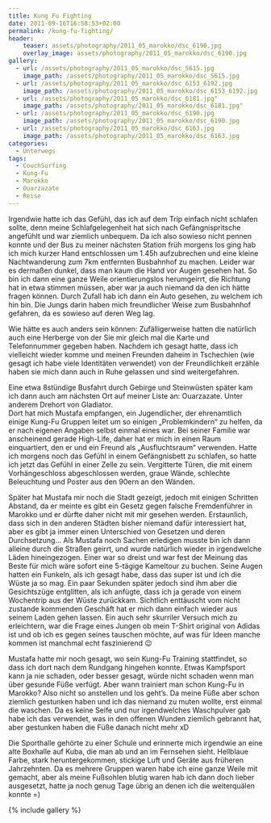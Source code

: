 ```yaml
---
title: Kung Fu Fighting
date: 2011-09-16T16:58:53+02:00
permalink: /kung-fu-fighting/
header:
    teaser: assets/photography/2011_05_marokko/dsc_6190.jpg
    overlay_image: assets/photography/2011_05_marokko/dsc_6190.jpg
gallery:
  - url: /assets/photography/2011_05_marokko/dsc_5615.jpg
    image_path: /assets/photography/2011_05_marokko/dsc_5615.jpg
  - url: /assets/photography/2011_05_marokko/dsc_6153_6192.jpg
    image_path: /assets/photography/2011_05_marokko/dsc_6153_6192.jpg
  - url: /assets/photography/2011_05_marokko/dsc_6181.jpg"
    image_path: /assets/photography/2011_05_marokko/dsc_6181.jpg"
  - url: /assets/photography/2011_05_marokko/dsc_6190.jpg
    image_path: /assets/photography/2011_05_marokko/dsc_6190.jpg
  - url: /assets/photography/2011_05_marokko/dsc_6163.jpg
    image_path: /assets/photography/2011_05_marokko/dsc_6163.jpg
categories:
  - Unterwegs
tags:
  - CouchSurfing
  - Kung-Fu
  - Marokko
  - Ouarzazate
  - Reise
---
```

Irgendwie hatte ich das Gefühl, das ich auf dem Trip einfach nicht schlafen sollte, 
denn meine Schlafgelegenheit hat sich nach Gefängnispritsche angefühlt und war ziemlich unbequem. 
Da ich also sowieso nicht pennen konnte und der Bus zu meiner nächsten Station früh morgens los ging hab ich mich 
kurzer Hand entschlossen um 1.45h aufzubrechen und eine kleine Nachtwanderung zum 7km entfernten Busbahnhof zu machen. 
Leider war es dermaßen dunkel, dass man kaum die Hand vor Augen gesehen hat. So bin ich dann eine ganze Weile orientierungslos herumgeirrt, 
die Richtung hat in etwa stimmen müssen, aber war ja auch niemand da den ich hätte fragen können. 
Durch Zufall hab ich dann ein Auto gesehen, zu welchem ich hin bin. 
Die Jungs darin haben mich freundlicher Weise zum Busbahnhof gefahren, da es sowieso auf deren Weg lag.  
  
Wie hätte es auch anders sein können: Zufälligerweise hatten die natürlich auch eine Herberge von der Sie mir gleich 
mal die Karte und Telefonnummer gegeben haben. Nachdem ich gesagt hatte, dass ich vielleicht wieder komme und meinen 
Freunden daheim in Tschechien (wie gesagt ich habe viele Identitäten verwendet) von der Freundlichkeit erzähle haben 
sie mich dann auch in Ruhe gelassen und sind weitergefahren.

Eine etwa 8stündige Busfahrt durch Gebirge und Steinwüsten später kam ich dann auch am nächsten Ort auf meiner Liste an: Ouarzazate. 
Unter anderem Drehort von Gladiator.  
Dort hat mich Mustafa empfangen, ein Jugendlicher, der ehrenamtlich einige Kung-Fu Gruppen leitet um so einigen „Problemkindern“ zu helfen, 
da er nach eigenen Angaben selbst einmal eines war. Bei seiner Familie war anscheinend gerade High-Life, 
daher hat er mich in einen Raum einquartiert, den er und ein Freund als „Ausfluchtsraum“ verwenden. 
Hatte ich morgens noch das Gefühl in einem Gefängnisbett zu schlafen, so hatte ich jetzt das Gefühl in einer Zelle zu sein. 
Vergitterte Türen, die mit einem Vorhängeschloss abgeschlossen werden, graue Wände, schlechte Beleuchtung und Poster aus den 90ern an den Wänden.

Später hat Mustafa mir noch die Stadt gezeigt, jedoch mit einigen Schritten Abstand, 
da er meinte es gibt ein Gesetz gegen falsche Fremdenführer in Marokko und er dürfte daher nicht mit mir gesehen werden. 
Erstaunlich, dass sich in den anderen Städten bisher niemand dafür interessiert hat, 
aber es gibt ja immer einen Unterschied von Gesetzen und deren Durchsetzung&#8230; Als Mustafa noch Sachen erledigen 
musste bin ich dann alleine durch die Straßen geirrt, und wurde natürlich wieder in irgendwelche Läden hineingezogen. 
Einer war so dreist und war fest der Meinung das Beste für mich wäre sofort eine 5-tägige Kameltour zu buchen. 
Seine Augen hatten ein Funkeln, als ich gesagt habe, dass das super ist und ich die Wüste ja so mag. 
Ein paar Sekunden später jedoch sind ihm aber die Gesichtszüge entglitten, als ich anfügte, 
dass ich ja gerade von einem Wochentrip aus der Wüste zurückkam. Sichtlich enttäuscht vom nicht zustande kommenden 
Geschäft hat er mich dann einfach wieder aus seinem Laden gehen lassen. Ein auch sehr skurriler Versuch mich zu erleichtern, 
war die Frage eines Jungen ob mein T-Shirt original von Adidas ist und ob ich es gegen seines tauschen möchte, 
auf was für Ideen manche kommen ist manchmal echt faszinierend 😉

Mustafa hatte mir noch gesagt, wo sein Kung-Fu Training stattfindet, so dass ich dort nach dem Rundgang hingehen konnte. 
Etwas Kampfsport kann ja nie schaden, oder besser gesagt, würde nicht schaden wenn man über gesunde Füße verfügt. 
Aber wann trainiert man schon Kung-Fu in Marokko? Also nicht so anstellen und los geht’s. 
Da meine Füße aber schon ziemlich gestunken haben und ich das niemand zu muten wollte, erst einmal die waschen. 
Da es keine Seife und nur irgendwelches Waschpulver gab habe ich das verwendet, was in den offenen Wunden ziemlich gebrannt hat, 
aber gestunken haben die Füße danach nicht mehr xD

Die Sporthalle gehörte zu einer Schule und erinnerte mich irgendwie an eine alte Boxhalle auf Kuba, 
die man ab und an im Fernsehen sieht. Hellblaue Farbe, stark heruntergekommen, stickige Luft und Geräte aus früheren Jahrzehnten. 
Da es mehrere Gruppen waren habe ich eine ganze Weile mit gemacht, aber als meine Fußsohlen blutig waren hab ich dann doch lieber ausgesetzt, 
hatte ja noch genug Tage übrig an denen ich die weiterquälen konnte =)

{% include gallery %}

